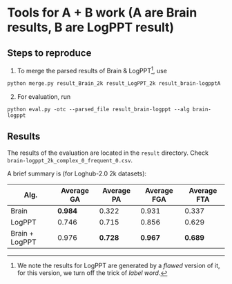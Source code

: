 # Tools for A + B work (A are Brain results, B are LogPPT result)

## Steps to reproduce

1. To merge the parsed results of Brain & LogPPT[^1], use 

```bash
python merge.py result_Brain_2k result_LogPPT_2k result_brain-logpptA
```

2. For evaluation, run 

```bach
python eval.py -otc --parsed_file result_brain-logppt --alg brain-logppt
```

## Results

The results of the evaluation are located in the `result` directory. Check `brain-logppt_2k_complex_0_frequent_0.csv`.

A brief summary is (for Loghub-2.0 2k datasets):

| Alg.           | Average GA | Average PA | Average FGA | Average FTA |
| -------------- | ----------- | ----------- | ------------ | ------------ |
| Brain          | **0.984**   | 0.322       | 0.931        | 0.337        |
| LogPPT         | 0.746       | 0.715       | 0.856        | 0.629        |
| Brain + LogPPT | 0.976       | **0.728**   | **0.967**    | **0.689**    |

[^1]: We note the results for LogPPT are generated by a *flawed* version of it, for this version, we turn off the trick of *label word*.
